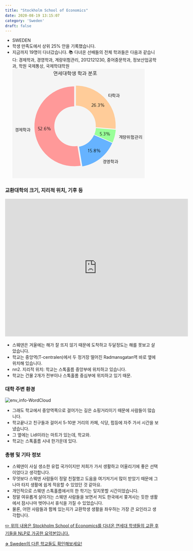 ```yaml
---
title: "Stockholm School of Economics"
date: 2020-08-19 13:15:07
category: 'Sweden'
draft: false
---
```



* SWEDEN
* 학생 만족도에서 상위 25% 안을 기록했습니다.
* 지금까지 19명이 다녀갔습니다. 
📚 다녀온 선배들의 전체 학과들은 다음과 같습니다: 경제학과, 경영학과, 계량위험관리, 2012121230, 중어중문학과, 정보산업공학과, 학원 국제통상, 국제학대학원
![department-info](../plots/SE000007.png)
### 교환대학의 크기, 지리적 위치, 기후 등
<iframe
width="600"
height="450"
frameborder="0" style="border:0"
src="https://www.google.com/maps/embed/v1/place?key=AIzaSyC9e1AME-pVmWC4hBpFdu5S4dKzyepa3HQ&q=Stockholm+School+of+Economics&center=59.341618200000006,18.056790600000006&zoom=14" allowfullscreen>
</iframe>

* 스웨덴은 겨울에는 해가 잘 뜨지 않기 때문에 도착하고 두달정도는 해를 못보고 살았습니다.
* 학교는 중앙역(T-centralen)에서 두 정거장 떨어진 Radmansgatan역 바로 옆에 위치해 있습니다.
* nn2. 지리적 위치: 학교는 스톡홀름 중앙부에 위치하고 있습니다.
* 학교는 건물 2개가 전부이나 스톡홀롬 중심부에 위치하고 있기 때문.


### 대학 주변 환경

![env_info-WordCloud](../univ_wordclouds_okt/env_info/SE000007_env_info_okt.png)

* 그래도 학교에서 중앙역쪽으로 걸어가는 길은 쇼핑거리이기 때문에 사람들이 많습니다.
* 학교끝나고 친구들과 걸어서 5-10분 거리의 카페, 식당, 펍등에 자주 가서 시간을 보냈습니다.
* 그 옆에는 Lidl이라는 마트가 있는데, 학교와.
* 학교는 스톡홀름 시내 한가운데 있다.


### 총평 및 기타 정보 
* 스웨덴이 사실 생소한 유럽 국가이지만 저희가 가서 생활하고 어울리기에 좋은 선택이었다고 생각합니다.
* 무엇보다 스웨덴 사람들이 정말 친절했고 도움을 여기저기서 많이 받았기 때문에 그나마 타지 생활에 쉽게 적응할 수 있었던 것 같아요.
* 개인적으로 스웨덴 스톡홀름에서의 한 학기는 잊지못할 시간이었습니다.
* 정말 여유롭게 살아가는 스웨덴 사람들을 보면서 저도 한국에서 쫒겨사는 듯한 생활에서 잠시나마 벗어나서 휴식을 가질 수 있었습니다.
* 물론, 어떤 사람들과 함께 있는지가 교환학생 생활을 좌우하는 가장 큰 요인라고 생각합니다.


[✏️ 위의 내용은 Stockholm School of Economics를 다녀온 연세대 학생들의 교환 후기들을 NLP로 가공한 요약본입니다.](http://oia.yonsei.ac.kr/partner/expReport.asp?ucode=SE000007&bgbn=A)

[✈️ Sweden의 다른 학교들도 확인해보세요!](https://yonsei-exchange.netlify.app/?category=Sweden)
